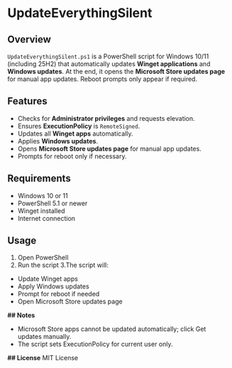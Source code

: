 # UpdateEverythingSilent

## Overview
`UpdateEverythingSilent.ps1` is a PowerShell script for Windows 10/11 (including 25H2) that automatically updates **Winget applications** and **Windows updates**. At the end, it opens the **Microsoft Store updates page** for manual app updates. Reboot prompts only appear if required.

## Features
- Checks for **Administrator privileges** and requests elevation.
- Ensures **ExecutionPolicy** is `RemoteSigned`.
- Updates all **Winget apps** automatically.
- Applies **Windows updates**.
- Opens **Microsoft Store updates page** for manual app updates.
- Prompts for reboot only if necessary.

## Requirements
- Windows 10 or 11
- PowerShell 5.1 or newer
- Winget installed
- Internet connection

## Usage
1. Open PowerShell
2. Run the script
3.The script will:
  - Update Winget apps
  - Apply Windows updates
  - Prompt for reboot if needed
  - Open Microsoft Store updates page


**## Notes**

  - Microsoft Store apps cannot be updated automatically; click Get updates manually.
  - The script sets ExecutionPolicy for current user only.

**## License**
MIT License
